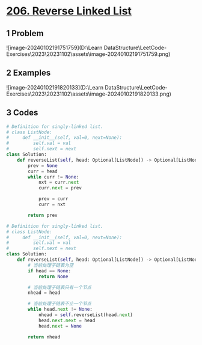 # [206. Reverse Linked List](https://leetcode.cn/problems/reverse-linked-list/)



## 1 Problem

![image-20240102191751759](D:\Learn DataStructure\LeetCode-Exercises\2023\20231102\assets\image-20240102191751759.png)

## 2 Examples

![image-20240102191820133](D:\Learn DataStructure\LeetCode-Exercises\2023\20231102\assets\image-20240102191820133.png)

## 3 Codes

```python
# Definition for singly-linked list.
# class ListNode:
#     def __init__(self, val=0, next=None):
#         self.val = val
#         self.next = next
class Solution:
    def reverseList(self, head: Optional[ListNode]) -> Optional[ListNode]:
        prev = None
        curr = head
        while curr != None:
            nxt = curr.next
            curr.next = prev

            prev = curr
            curr = nxt

        return prev
```



```python
# Definition for singly-linked list.
# class ListNode:
#     def __init__(self, val=0, next=None):
#         self.val = val
#         self.next = next
class Solution:
    def reverseList(self, head: Optional[ListNode]) -> Optional[ListNode]:
        # 当前处理子链表为空
        if head == None:
            return None

        # 当前处理子链表只有一个节点
        nhead = head

        # 当前处理子链表不止一个节点
        while head.next != None:
            nhead = self.reverseList(head.next)
            head.next.next = head
            head.next = None

        return nhead
```

